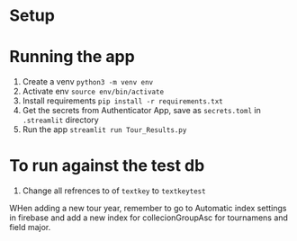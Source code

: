 # Setup

# Running the app 
1. Create a venv
```python3 -m venv env```
2. Activate env
```source env/bin/activate```
3. Install requirements
```pip install -r requirements.txt```
4. Get the secrets from Authenticator App, save as ```secrets.toml``` in ``.streamlit`` directory
4. Run the app
```streamlit run Tour_Results.py```

# To run against the test db
1. Change all refrences to of `textkey` to `textkeytest`

WHen adding a new tour year, remember to go to Automatic index settings in firebase and add a new index for collecionGroupAsc for tournamens and field major. 